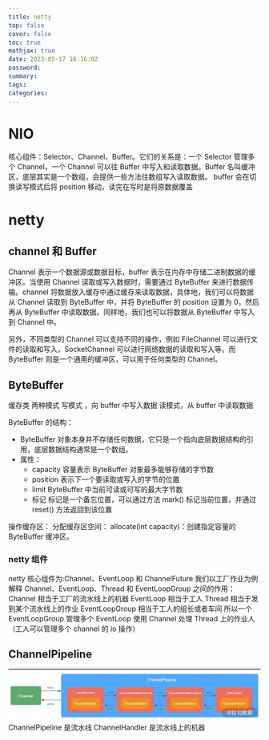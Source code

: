 ```yaml
---
title: netty
top: false
cover: false
toc: true
mathjax: true
date: 2023-05-17 16:16:02
password:
summary:
tags:
categories:
---
```


# NIO

核心组件：Selector、Channel、Buffer。它们的关系是：一个 Selector 管理多个 Channel，一个 Channel 可以往 Buffer 中写入和读取数据。Buffer 名叫缓冲区，底层其实是一个数组，会提供一些方法往数组写入读取数据。
buffer 会在切换读写模式后将 position 移动，读完在写时是将原数据覆盖

# netty

## channel 和 Buffer

Channel 表示一个数据源或数据目标，buffer 表示在内存中存储二进制数据的缓冲区。当使用 Channel 读取或写入数据时，需要通过 ByteBuffer 来进行数据传输。channel 将数据放入缓存中通过缓存来读取数据，具体地，我们可以将数据从 Channel 读取到 ByteBuffer 中，并将 ByteBuffer 的 position 设置为 0，然后再从 ByteBuffer 中读取数据。同样地，我们也可以将数据从 ByteBuffer 中写入到 Channel 中。

另外，不同类型的 Channel 可以支持不同的操作，例如 FileChannel 可以进行文件的读取和写入，SocketChannel 可以进行网络数据的读取和写入等。而 ByteBuffer 则是一个通用的缓冲区，可以用于任何类型的 Channel。

## ByteBuffer

缓存类
两种模式
写模式 ，向 buffer 中写入数据
读模式，从 buffer 中读取数据

ByteBuffer 的结构：

- ByteBuffer 对象本身并不存储任何数据，它只是一个指向底层数据结构的引用，底层数据结构通常是一个数组。
- 属性：
  - capacity 容量表示 ByteBuffer 对象最多能够存储的字节数
  - position 表示下一个要读取或写入的字节的位置
  - limit ByteBuffer 中当前可读或可写的最大字节数
  - 标记 标记是一个备忘位置，可以通过方法 mark() 标记当前位置，并通过 reset() 方法返回到该位置

操作缓存区：
分配缓存区空间：
allocate(int capacity)：创建指定容量的 ByteBuffer 缓冲区。

### netty 组件

netty 核心组件为:Channel、EventLoop 和 ChannelFuture
我们以工厂作业为例解释 Channel、EventLoop、Thread 和 EventLoopGroup 之间的作用：
Channel 相当于工厂的流水线上的机器
EventLoop 相当于工人
Thread 相当于发到某个流水线上的作业
EventLoopGroup 相当于工人的组长或者车间
所以一个 EventLoopGroup 管理多个 EventLoop 使用 Channel 处理 Thread 上的作业人（工人可以管理多个 channel 的 io 操作）

## ChannelPipeline

![asset_img](netty/2023-05-21-16-30-39.png)
ChannelPipeline 是流水线
ChannelHandler 是流水线上的机器
